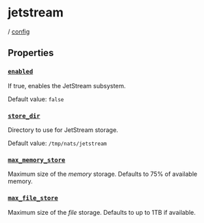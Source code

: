# jetstream

/ [config](reference/server-config/index.md) 

## Properties

### [`enabled`](reference/server-config/enabled/index.md)

If true, enables the JetStream subsystem.

Default value: `false`

### [`store_dir`](reference/server-config/store_dir/index.md)

Directory to use for JetStream storage.

Default value: `/tmp/nats/jetstream`

### [`max_memory_store`](reference/server-config/max_memory_store/index.md)

Maximum size of the *memory* storage.
Defaults to 75% of available memory.

### [`max_file_store`](reference/server-config/max_file_store/index.md)

Maximum size of the *file* storage.
Defaults to up to 1TB if available.

